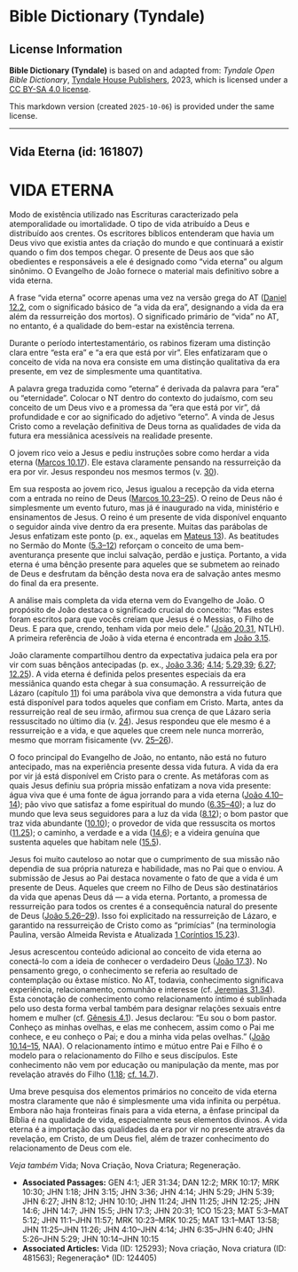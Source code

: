 # Bible Dictionary (Tyndale)

## License Information

**Bible Dictionary (Tyndale)** is based on and adapted from: _Tyndale Open Bible Dictionary_, [Tyndale House Publishers](https://tyndaleopenresources.com/), 2023, which is licensed under a [CC BY-SA 4.0 license](https://creativecommons.org/licenses/by-sa/4.0/legalcode.en).

This markdown version (created `2025-10-06`) is provided under the same license.



--------------------------------

## Vida Eterna (id: 161807)

VIDA ETERNA
===========

Modo de existência utilizado nas Escrituras caracterizado pela atemporalidade ou imortalidade. O tipo de vida atribuído a Deus e distribuído aos crentes. Os escritores bíblicos entenderam que havia um Deus vivo que existia antes da criação do mundo e que continuará a existir quando o fim dos tempos chegar. O presente de Deus aos que são obedientes e responsáveis a ele é designado como “vida eterna” ou algum sinônimo. O Evangelho de João fornece o material mais definitivo sobre a vida eterna.

A frase “vida eterna” ocorre apenas uma vez na versão grega do AT ([Daniel 12\.2](https://ref.ly/Dan12:2), com o significado básico de “a vida da era”, designando a vida da era além da ressurreição dos mortos). O significado primário de “vida” no AT, no entanto, é a qualidade do bem\-estar na existência terrena.

Durante o período intertestamentário, os rabinos fizeram uma distinção clara entre “esta era” e “a era que está por vir”. Eles enfatizaram que o conceito de vida na nova era consiste em uma distinção qualitativa da era presente, em vez de simplesmente uma quantitativa.

A palavra grega traduzida como “eterna” é derivada da palavra para “era” ou “eternidade”. Colocar o NT dentro do contexto do judaísmo, com seu conceito de um Deus vivo e a promessa da “era que está por vir”, dá profundidade e cor ao significado do adjetivo “eterno”. A vinda de Jesus Cristo como a revelação definitiva de Deus torna as qualidades de vida da futura era messiânica acessíveis na realidade presente.

O jovem rico veio a Jesus e pediu instruções sobre como herdar a vida eterna ([Marcos 10\.17](https://ref.ly/Mark10:17)). Ele estava claramente pensando na ressurreição da era por vir. Jesus respondeu nos mesmos termos (v. [30](https://ref.ly/Mark10:30)).

Em sua resposta ao jovem rico, Jesus igualou a recepção da vida eterna com a entrada no reino de Deus ([Marcos 10\.23–25](https://ref.ly/Mark10:23-Mark10:25)). O reino de Deus não é simplesmente um evento futuro, mas já é inaugurado na vida, ministério e ensinamentos de Jesus. O reino é um presente de vida disponível enquanto o seguidor ainda vive dentro da era presente. Muitas das parábolas de Jesus enfatizam este ponto (p. ex., aquelas em [Mateus 13](https://ref.ly/Matt13:1-Matt13:58)). As beatitudes no Sermão do Monte ([5\.3–12](https://ref.ly/Matt5:3-Matt5:12)) reforçam o conceito de uma bem\-aventurança presente que inclui salvação, perdão e justiça. Portanto, a vida eterna é uma bênção presente para aqueles que se submetem ao reinado de Deus e desfrutam da bênção desta nova era de salvação antes mesmo do final da era presente.

A análise mais completa da vida eterna vem do Evangelho de João. O propósito de João destaca o significado crucial do conceito: “Mas estes foram escritos para que vocês creiam que Jesus é o Messias, o Filho de Deus. E para que, crendo, tenham vida por meio dele.” ([João 20\.31](https://ref.ly/John20:31), NTLH). A primeira referência de João à vida eterna é encontrada em [João 3\.15](https://ref.ly/John3:15).

João claramente compartilhou dentro da expectativa judaica pela era por vir com suas bênçãos antecipadas (p. ex., [João 3\.36](https://ref.ly/John3:36); [4\.14](https://ref.ly/John4:14); [5\.29,39](https://ref.ly/John5:29); [6\.27](https://ref.ly/John6:27); [12\.25](https://ref.ly/John12:25)). A vida eterna é definida pelos presentes especiais da era messiânica quando esta chegar à sua consumação. A ressurreição de Lázaro (capítulo [11](https://ref.ly/John11:1-John11:57)) foi uma parábola viva que demonstra a vida futura que está disponível para todos aqueles que confiam em Cristo. Marta, antes da ressurreição real de seu irmão, afirmou sua crença de que Lázaro seria ressuscitado no último dia (v. [24](https://ref.ly/John11:24)). Jesus respondeu que ele mesmo é a ressurreição e a vida, e que aqueles que creem nele nunca morrerão, mesmo que morram fisicamente (vv. [25–26](https://ref.ly/John11:25-John11:26)).

O foco principal do Evangelho de João, no entanto, não está no futuro antecipado, mas na experiência presente dessa vida futura. A vida da era por vir já está disponível em Cristo para o crente. As metáforas com as quais Jesus definiu sua própria missão enfatizam a nova vida presente: água viva que é uma fonte de água jorrando para a vida eterna ([João 4\.10–14](https://ref.ly/John4:10-John4:14)); pão vivo que satisfaz a fome espiritual do mundo ([6\.35–40](https://ref.ly/John6:35-John6:40)); a luz do mundo que leva seus seguidores para a luz da vida ([8\.12](https://ref.ly/John8:12)); o bom pastor que traz vida abundante ([10\.10](https://ref.ly/John10:10)); o provedor de vida que ressuscita os mortos ([11\.25](https://ref.ly/John11:25)); o caminho, a verdade e a vida ([14\.6](https://ref.ly/John14:6)); e a videira genuína que sustenta aqueles que habitam nele ([15\.5](https://ref.ly/John15:5)).

Jesus foi muito cauteloso ao notar que o cumprimento de sua missão não dependia de sua própria natureza e habilidade, mas no Pai que o enviou. A submissão de Jesus ao Pai destaca novamente o fato de que a vida é um presente de Deus. Aqueles que creem no Filho de Deus são destinatários da vida que apenas Deus dá — a vida eterna. Portanto, a promessa de ressurreição para todos os crentes é a consequência natural do presente de Deus ([João 5\.26–29](https://ref.ly/John5:26-John5:29)). Isso foi explicitado na ressurreição de Lázaro, e garantido na ressurreição de Cristo como as “primícias” (na terminologia Paulina, versão Almeida Revista e Atualizada [1 Coríntios 15\.23](https://ref.ly/1Cor15:23)).

Jesus acrescentou conteúdo adicional ao conceito de vida eterna ao conectá\-lo com a ideia de conhecer o verdadeiro Deus ([João 17\.3](https://ref.ly/John17:3)). No pensamento grego, o conhecimento se referia ao resultado de contemplação ou êxtase místico. No AT, todavia, conhecimento significava experiência, relacionamento, comunhão e interesse (cf. [Jeremias 31\.34](https://ref.ly/Jer31:34)). Esta conotação de conhecimento como relacionamento íntimo é sublinhada pelo uso desta forma verbal também para designar relações sexuais entre homem e mulher (cf. [Gênesis 4\.1](https://ref.ly/Gen4:1)). Jesus declarou: “Eu sou o bom pastor. Conheço as minhas ovelhas, e elas me conhecem, assim como o Pai me conhece, e eu conheço o Pai; e dou a minha vida pelas ovelhas.” ([João 10\.14–15](https://ref.ly/John10:14-John10:15), NAA). O relacionamento íntimo e mútuo entre Pai e Filho é o modelo para o relacionamento do Filho e seus discípulos. Este conhecimento não vem por educação ou manipulação da mente, mas por revelação através do Filho ([1\.18](https://ref.ly/John1:18); [cf. 14\.7](https://ref.ly/John14:7)).

Uma breve pesquisa dos elementos primários no conceito de vida eterna mostra claramente que não é simplesmente uma vida infinita ou perpétua. Embora não haja fronteiras finais para a vida eterna, a ênfase principal da Bíblia é na qualidade de vida, especialmente seus elementos divinos. A vida eterna é a importação das qualidades da era por vir no presente através da revelação, em Cristo, de um Deus fiel, além de trazer conhecimento do relacionamento de Deus com ele.

*Veja também* Vida; Nova Criação, Nova Criatura; Regeneração.

* **Associated Passages:** GEN 4:1; JER 31:34; DAN 12:2; MRK 10:17; MRK 10:30; JHN 1:18; JHN 3:15; JHN 3:36; JHN 4:14; JHN 5:29; JHN 5:39; JHN 6:27; JHN 8:12; JHN 10:10; JHN 11:24; JHN 11:25; JHN 12:25; JHN 14:6; JHN 14:7; JHN 15:5; JHN 17:3; JHN 20:31; 1CO 15:23; MAT 5:3–MAT 5:12; JHN 11:1–JHN 11:57; MRK 10:23–MRK 10:25; MAT 13:1–MAT 13:58; JHN 11:25–JHN 11:26; JHN 4:10–JHN 4:14; JHN 6:35–JHN 6:40; JHN 5:26–JHN 5:29; JHN 10:14–JHN 10:15
* **Associated Articles:** Vida (ID: 125293); Nova criação, Nova criatura (ID: 481563); Regeneração* (ID: 124405)

